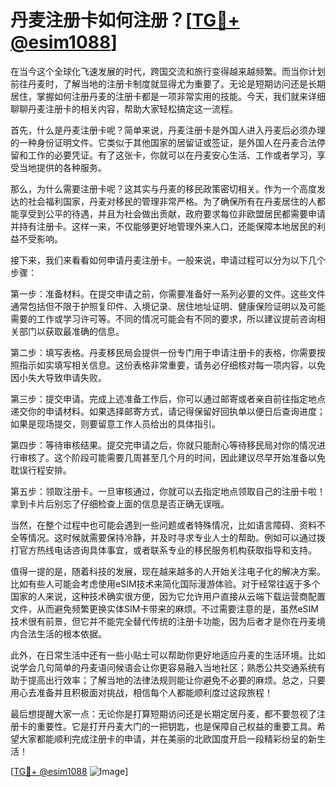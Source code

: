 # 丹麦注册卡如何注册？[[TG💪+ @esim1088](https://t.me/s/esim1088)]

在当今这个全球化飞速发展的时代，跨国交流和旅行变得越来越频繁。而当你计划前往丹麦时，了解当地的注册卡制度就显得尤为重要了。无论是短期访问还是长期居住，掌握如何注册丹麦的注册卡都是一项非常实用的技能。今天，我们就来详细聊聊丹麦注册卡的相关内容，帮助大家轻松搞定这一流程。

首先，什么是丹麦注册卡呢？简单来说，丹麦注册卡是外国人进入丹麦后必须办理的一种身份证明文件。它类似于其他国家的居留证或签证，是外国人在丹麦合法停留和工作的必要凭证。有了这张卡，你就可以在丹麦安心生活、工作或者学习，享受当地提供的各种服务。

那么，为什么需要注册卡呢？这其实与丹麦的移民政策密切相关。作为一个高度发达的社会福利国家，丹麦对移民的管理非常严格。为了确保所有在丹麦居住的人都能享受到公平的待遇，并且为社会做出贡献，政府要求每位非欧盟居民都需要申请并持有注册卡。这样一来，不仅能够更好地管理外来人口，还能保障本地居民的利益不受影响。

接下来，我们来看看如何申请丹麦注册卡。一般来说，申请过程可以分为以下几个步骤：

第一步：准备材料。在提交申请之前，你需要准备好一系列必要的文件。这些文件通常包括但不限于护照复印件、入境记录、居住地址证明、健康保险证明以及可能需要的工作或学习许可等。不同的情况可能会有不同的要求，所以建议提前咨询相关部门以获取最准确的信息。

第二步：填写表格。丹麦移民局会提供一份专门用于申请注册卡的表格，你需要按照指示如实填写相关信息。这份表格非常重要，请务必仔细核对每一项内容，以免因小失大导致申请失败。

第三步：提交申请。完成上述准备工作后，你可以通过邮寄或者亲自前往指定地点递交你的申请材料。如果选择邮寄方式，请记得保留好回执单以便日后查询进度；如果是现场提交，则要留意工作人员给出的具体指引。

第四步：等待审核结果。提交完申请之后，你就只能耐心等待移民局对你的情况进行审核了。这个阶段可能需要几周甚至几个月的时间，因此建议尽早开始准备以免耽误行程安排。

第五步：领取注册卡。一旦审核通过，你就可以去指定地点领取自己的注册卡啦！拿到卡片后别忘了仔细检查上面的信息是否正确无误哦。

当然，在整个过程中也可能会遇到一些问题或者特殊情况，比如语言障碍、资料不全等情况。这时候就需要保持冷静，并及时寻求专业人士的帮助。例如可以通过拨打官方热线电话咨询具体事宜，或者联系专业的移民服务机构获取指导和支持。

值得一提的是，随着科技的发展，现在越来越多的人开始关注电子化的解决方案。比如有些人可能会考虑使用eSIM技术来简化国际漫游体验。对于经常往返于多个国家的人来说，这种技术确实很方便，因为它允许用户直接从云端下载运营商配置文件，从而避免频繁更换实体SIM卡带来的麻烦。不过需要注意的是，虽然eSIM技术很有前景，但它并不能完全替代传统的注册卡功能，因为后者才是你在丹麦境内合法生活的根本依据。

此外，在日常生活中还有一些小贴士可以帮助你更好地适应丹麦的生活环境。比如说学会几句简单的丹麦语问候语会让你更容易融入当地社区；熟悉公共交通系统有助于提高出行效率；了解当地的法律法规则能让你避免不必要的麻烦。总之，只要用心去准备并且积极面对挑战，相信每个人都能顺利度过这段旅程！

最后想提醒大家一点：无论你是打算短期访问还是长期定居丹麦，都不要忽视了注册卡的重要性。它是打开丹麦大门的一把钥匙，也是保障自己权益的重要工具。希望大家都能顺利完成注册卡的申请，并在美丽的北欧国度开启一段精彩纷呈的新生活！

[[TG💪+ @esim1088](https://t.me/s/esim1088) ![Image](https://i.postimg.cc/4NQfJmqS/Snipaste-2025-05-13-00-14-12.png)]